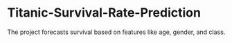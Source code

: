 # Titanic-Survival-Rate-Prediction
The  project forecasts survival based on features like age, gender, and class.

